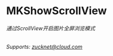 MKShowScrollView
================

###### 通过ScrollView开启图片全屏浏览模式

###### Supports: [zucknet@cloud.com](zucknet@cloud.com)